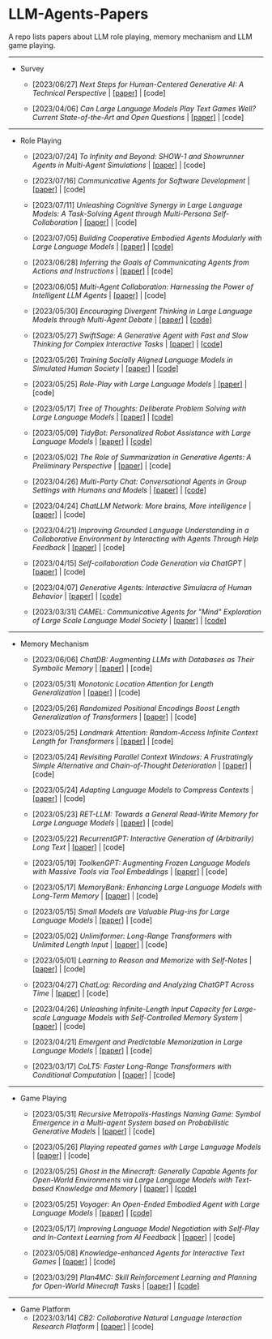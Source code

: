 # LLM-Agents-Papers
A repo lists papers about LLM role playing, memory mechanism and LLM game playing.

---

- Survey
	- [2023/06/27] *Next Steps for Human-Centered Generative AI: A Technical Perspective* | [[paper]](https://arxiv.org/abs/2306.15774) | [code]

	- [2023/04/06] *Can Large Language Models Play Text Games Well? Current State-of-the-Art and Open Questions* | [[paper]](https://arxiv.org/abs/2304.02868) | [code]

---
- Role Playing
	- [2023/07/24] *To Infinity and Beyond: SHOW-1 and Showrunner Agents in Multi-Agent Simulations* | [[paper]](https://fablestudio.github.io/showrunner-agents/) | [code]

	- [2023/07/16] *Communicative Agents for Software Development* | [[paper]](https://arxiv.org/abs/2307.07924) | [code]

	- [2023/07/11] *Unleashing Cognitive Synergy in Large Language Models: A Task-Solving Agent through Multi-Persona Self-Collaboration* | [[paper]](https://arxiv.org/abs/2307.05300) | [code]

	- [2023/07/05] *Building Cooperative Embodied Agents Modularly with Large Language Models* | [[paper]](https://arxiv.org/abs/2307.02485) | [[code]](https://github.com/UMass-Foundation-Model/Co-LLM-Agents)

	- [2023/06/28] *Inferring the Goals of Communicating Agents from Actions and Instructions* | [[paper]](https://arxiv.org/abs/2306.16207) | [code]

	- [2023/06/05] *Multi-Agent Collaboration: Harnessing the Power of Intelligent LLM Agents* | [[paper]](https://arxiv.org/abs/2306.03314) | [code]

	- [2023/05/30] *Encouraging Divergent Thinking in Large Language Models through Multi-Agent Debate* | [[paper]](https://arxiv.org/abs/2305.19118) | [[code]](https://github.com/Skytliang/Multi-Agents-Debate)

	- [2023/05/27] *SwiftSage: A Generative Agent with Fast and Slow Thinking for Complex Interactive Tasks* | [[paper]](https://arxiv.org/abs/2305.17390) | [[code]](https://github.com/yuchenlin/swiftsage/)

	- [2023/05/26] *Training Socially Aligned Language Models in Simulated Human Society* | [[paper]](https://arxiv.org/abs/2305.16960) | [[code]](https://github.com/agi-templar/Stable-Alignment)

	- [2023/05/25] *Role-Play with Large Language Models* | [[paper]](https://arxiv.org/abs/2305.16367) | [code]

	- [2023/05/17] *Tree of Thoughts: Deliberate Problem Solving with Large Language Models* | [[paper]](https://arxiv.org/abs/2305.10601) | [[code]](https://github.com/ysymyth/tree-of-thought-llm)

	- [2023/05/09] *TidyBot: Personalized Robot Assistance with Large Language Models* | [[paper]](https://arxiv.org/abs/2305.05658) | [[code]](https://github.com/jimmyyhwu/tidybot)

	- [2023/05/02] *The Role of Summarization in Generative Agents: A Preliminary Perspective* | [[paper]](https://arxiv.org/abs/2305.01253) | [code]

	- [2023/04/26] *Multi-Party Chat: Conversational Agents in Group Settings with Humans and Models* | [[paper]](https://arxiv.org/abs/2304.13835) | [[code]](https://github.com/facebookresearch/LIGHT)

	- [2023/04/24] *ChatLLM Network: More brains, More intelligence* | [[paper]](https://arxiv.org/abs/2304.12998) | [code]

	- [2023/04/21] *Improving Grounded Language Understanding in a Collaborative Environment by Interacting with Agents Through Help Feedback* | [[paper]](https://arxiv.org/abs/2304.10750) | [code]

	- [2023/04/15] *Self-collaboration Code Generation via ChatGPT* | [[paper]](https://arxiv.org/abs/2304.07590) | [code]

	- [2023/04/07] *Generative Agents: Interactive Simulacra of Human Behavior* | [[paper]](https://arxiv.org/abs/2304.03442) | [[code]](https://github.com/mkturkcan/generative-agents)

	- [2023/03/31] *CAMEL: Communicative Agents for &#34;Mind&#34; Exploration of Large Scale Language Model Society* | [[paper]](https://arxiv.org/abs/2303.17760) | [[code]](https://github.com/camel-ai/camel)

---
- Memory Mechanism
	- [2023/06/06] *ChatDB: Augmenting LLMs with Databases as Their Symbolic Memory* | [[paper]](https://arxiv.org/abs/2306.03901) | [code]

	- [2023/05/31] *Monotonic Location Attention for Length Generalization* | [[paper]](https://arxiv.org/abs/2305.20019) | [code]

	- [2023/05/26] *Randomized Positional Encodings Boost Length Generalization of Transformers* | [[paper]](https://arxiv.org/abs/2305.16843) | [code]

	- [2023/05/25] *Landmark Attention: Random-Access Infinite Context Length for Transformers* | [[paper]](https://arxiv.org/abs/2305.16300) | [code]

	- [2023/05/24] *Revisiting Parallel Context Windows: A Frustratingly Simple Alternative and Chain-of-Thought Deterioration* | [[paper]](https://arxiv.org/abs/2305.15262) | [code]

	- [2023/05/24] *Adapting Language Models to Compress Contexts* | [[paper]](https://arxiv.org/abs/2305.14788) | [code]

	- [2023/05/23] *RET-LLM: Towards a General Read-Write Memory for Large Language Models* | [[paper]](https://arxiv.org/abs/2305.14322) | [code]

	- [2023/05/22] *RecurrentGPT: Interactive Generation of (Arbitrarily) Long Text* | [[paper]](https://arxiv.org/abs/2305.13304) | [code]

	- [2023/05/19] *ToolkenGPT: Augmenting Frozen Language Models with Massive Tools via Tool Embeddings* | [[paper]](https://arxiv.org/abs/2305.11554) | [code]

	- [2023/05/17] *MemoryBank: Enhancing Large Language Models with Long-Term Memory* | [[paper]](https://arxiv.org/abs/2305.10250) | [code]

	- [2023/05/15] *Small Models are Valuable Plug-ins for Large Language Models* | [[paper]](https://arxiv.org/abs/2305.08848) | [code]

	- [2023/05/02] *Unlimiformer: Long-Range Transformers with Unlimited Length Input* | [[paper]](https://arxiv.org/abs/2305.01625) | [code]

	- [2023/05/01] *Learning to Reason and Memorize with Self-Notes* | [[paper]](https://arxiv.org/abs/2305.00833) | [code]

	- [2023/04/27] *ChatLog: Recording and Analyzing ChatGPT Across Time* | [[paper]](https://arxiv.org/abs/2304.14106) | [code]

	- [2023/04/26] *Unleashing Infinite-Length Input Capacity for Large-scale Language Models with Self-Controlled Memory System* | [[paper]](https://arxiv.org/abs/2304.13343) | [code]

	- [2023/04/21] *Emergent and Predictable Memorization in Large Language Models* | [[paper]](https://arxiv.org/abs/2304.11158) | [code]

	- [2023/03/17] *CoLT5: Faster Long-Range Transformers with Conditional Computation* | [[paper]](https://arxiv.org/abs/2303.09752) | [code]

---
- Game Playing
	- [2023/05/31] *Recursive Metropolis-Hastings Naming Game: Symbol Emergence in a Multi-agent System based on Probabilistic Generative Models* | [[paper]](https://arxiv.org/abs/2305.19761) | [code]

	- [2023/05/26] *Playing repeated games with Large Language Models* | [[paper]](https://arxiv.org/abs/2305.16867) | [code]

	- [2023/05/25] *Ghost in the Minecraft: Generally Capable Agents for Open-World Environments via Large Language Models with Text-based Knowledge and Memory* | [[paper]](https://arxiv.org/abs/2305.17144) | [[code]](https://github.com/OpenGVLab/GITM)

	- [2023/05/25] *Voyager: An Open-Ended Embodied Agent with Large Language Models* | [[paper]](https://arxiv.org/abs/2305.16291) | [[code]](https://github.com/MineDojo/Voyager)

	- [2023/05/17] *Improving Language Model Negotiation with Self-Play and In-Context Learning from AI Feedback* | [[paper]](https://arxiv.org/abs/2305.10142) | [code]

	- [2023/05/08] *Knowledge-enhanced Agents for Interactive Text Games* | [[paper]](https://arxiv.org/abs/2305.05091) | [code]

	- [2023/03/29] *Plan4MC: Skill Reinforcement Learning and Planning for Open-World Minecraft Tasks* | [[paper]](https://arxiv.org/abs/2303.16563) | [[code]](https://sites.google.com/view/plan4mc)

---
- Game Platform
	- [2023/03/14] *CB2: Collaborative Natural Language Interaction Research Platform* | [[paper]](https://arxiv.org/abs/2303.08127) | [code]
